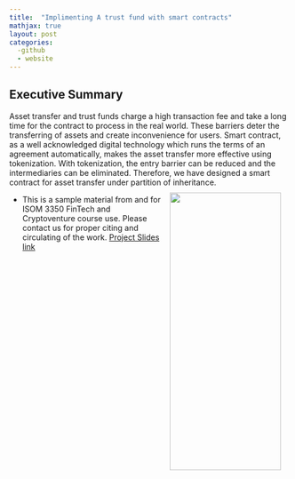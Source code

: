 ```yaml
---
title:  "Implimenting A trust fund with smart contracts"
mathjax: true
layout: post
categories: 
  -github
  - website
---
```

## Executive Summary
Asset transfer and trust funds charge a high transaction fee and take a long time for the
contract to process in the real world. These barriers deter the transferring of assets and create
inconvenience for users. Smart contract, as a well acknowledged digital technology which
runs the terms of an agreement automatically, makes the asset transfer more effective using
tokenization. With tokenization, the entry barrier can be reduced and the intermediaries can
be eliminated. Therefore, we have designed a smart contract for asset transfer under partition
of inheritance.
<img src="{{ site.baseurl }}/img/teaching_img/2021_11.JPG" width="200" height="500" ALIGN="right" style="margin:10px 15px"/>
* This is a sample material from and for ISOM 3350 FinTech and Cryptoventure course use. Please contact us for proper citing and circulating of the work.
[Project Slides link](https://www.dropbox.com/s/xblrmiixjppi484/group11_55290_4770641_ISOM3350%20slides.pdf?dl=0)

